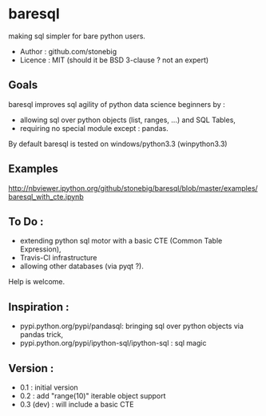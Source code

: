 baresql
=======

making sql simpler for bare python users.

 * Author : github.com/stonebig
 * Licence : MIT (should it be BSD 3-clause ? not an expert)


Goals
------
baresql improves sql agility of python data science beginners by :
 * allowing sql over python objects (list, ranges, ...) and SQL Tables,
 * requiring no special module except : pandas. 

By default baresql is tested on windows/python3.3 (winpython3.3)

Examples
--------
http://nbviewer.ipython.org/github/stonebig/baresql/blob/master/examples/baresql_with_cte.ipynb

To Do :
-------

 * extending python sql motor with a basic CTE (Common Table Expression),
 * Travis-CI infrastructure
 * allowing other databases (via pyqt ?).

Help is welcome.


Inspiration :
-------------
 * pypi.python.org/pypi/pandasql‎: bringing sql over python objects via pandas trick,
 * pypi.python.org/pypi/ipython-sql/ipython-sql :  sql magic

Version : 
---------
 * 0.1 : initial version
 * 0.2 : add "range(10)" iterable object support 
 * 0.3 (dev) : will include a basic CTE

